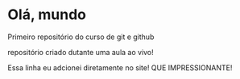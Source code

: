 # Olá, mundo
 Primeiro repositório do curso de git e github

repositório criado dutante uma aula ao vivo!

Essa linha eu adcionei diretamente no site! QUE IMPRESSIONANTE!
